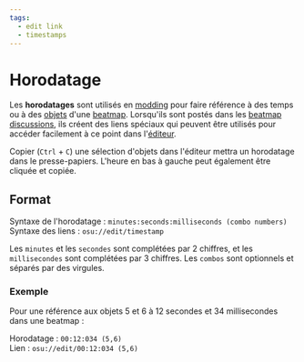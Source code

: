 ```yaml
---
tags:
  - edit link
  - timestamps
---
```


# Horodatage

Les **horodatages** sont utilisés en [modding](/wiki/Modding) pour faire référence à des temps ou à des [objets](/wiki/Gameplay/Hit_object) d'une [beatmap](/wiki/Beatmap). Lorsqu'ils sont postés dans les [beatmap discussions](/wiki/Beatmap_discussion), ils créent des liens spéciaux qui peuvent être utilisés pour accéder facilement à ce point dans l'[éditeur](/wiki/Client/Beatmap_editor).

Copier (`Ctrl` + `C`) une sélection d'objets dans l'éditeur mettra un horodatage dans le presse-papiers. L'heure en bas à gauche peut également être cliquée et copiée.

## Format

Syntaxe de l'horodatage : `minutes:seconds:milliseconds (combo numbers)`\
Syntaxe des liens : `osu://edit/timestamp`

Les `minutes` et les `secondes` sont complétées par 2 chiffres, et les `millisecondes` sont complétées par 3 chiffres. Les `combos` sont optionnels et séparés par des virgules.

### Exemple

Pour une référence aux objets 5 et 6 à 12 secondes et 34 millisecondes dans une beatmap :

Horodatage : `00:12:034 (5,6)`\
Lien : `osu://edit/00:12:034 (5,6)`

